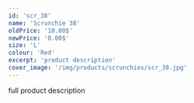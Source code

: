 ```yaml
---
id: 'scr_38'
name: 'Scrunchie 38'
oldPrice: '10.00$'
newPrice: '8.00$'
size: 'L'
colour: 'Red'
excerpt: 'product description'
cover_image: '/img/products/scrunchies/scr_38.jpg'
---
```

full product description
